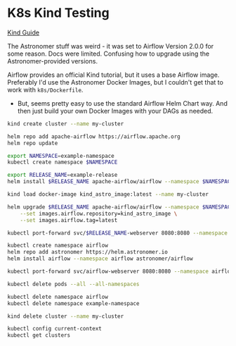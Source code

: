 # K8s Kind Testing

[Kind Guide](https://airflow.apache.org/docs/helm-chart/stable/quick-start.html#add-airflow-helm-stable-repo)

The Astronomer stuff was weird - it was set to Airflow Version 2.0.0 for some reason. Docs were limited. Confusing how to upgrade using the Astronomer-provided versions.

Airflow provides an official Kind tutorial, but it uses a base Airflow image. Preferably I'd use the Astronomer Docker Images, but I couldn't get that to work with `k8s/Dockerfile`.

- But, seems pretty easy to use the standard Airflow Helm Chart way. And then just build your own Docker Images with your DAGs as needed.

``` sh
kind create cluster --name my-cluster

helm repo add apache-airflow https://airflow.apache.org
helm repo update

export NAMESPACE=example-namespace
kubectl create namespace $NAMESPACE

export RELEASE_NAME=example-release
helm install $RELEASE_NAME apache-airflow/airflow --namespace $NAMESPACE

kind load docker-image kind_astro_image:latest --name my-cluster

helm upgrade $RELEASE_NAME apache-airflow/airflow --namespace $NAMESPACE \
    --set images.airflow.repository=kind_astro_image \
    --set images.airflow.tag=latest

kubectl port-forward svc/$RELEASE_NAME-webserver 8080:8080 --namespace $NAMESPACE

kubectl create namespace airflow
helm repo add astronomer https://helm.astronomer.io
helm install airflow --namespace airflow astronomer/airflow

kubectl port-forward svc/airflow-webserver 8080:8080 --namespace airflow

kubectl delete pods --all --all-namespaces

kubectl delete namespace airflow
kubectl delete namespace example-namespace

kind delete cluster --name my-cluster

kubectl config current-context
kubectl get clusters
```
```